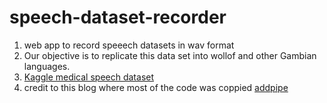 # speech-dataset-recorder
1. web app to record speeech datasets in wav format
2. Our objective is to replicate this data set into wollof and other Gambian languages.
3. [Kaggle medical speech dataset](https://www.kaggle.com/paultimothymooney/medical-speech-transcription-and-intent)
4. credit to this blog where most of the code was coppied
[addpipe](https://blog.addpipe.com/using-recorder-js-to-capture-wav-audio-in-your-html5-web-site/)

